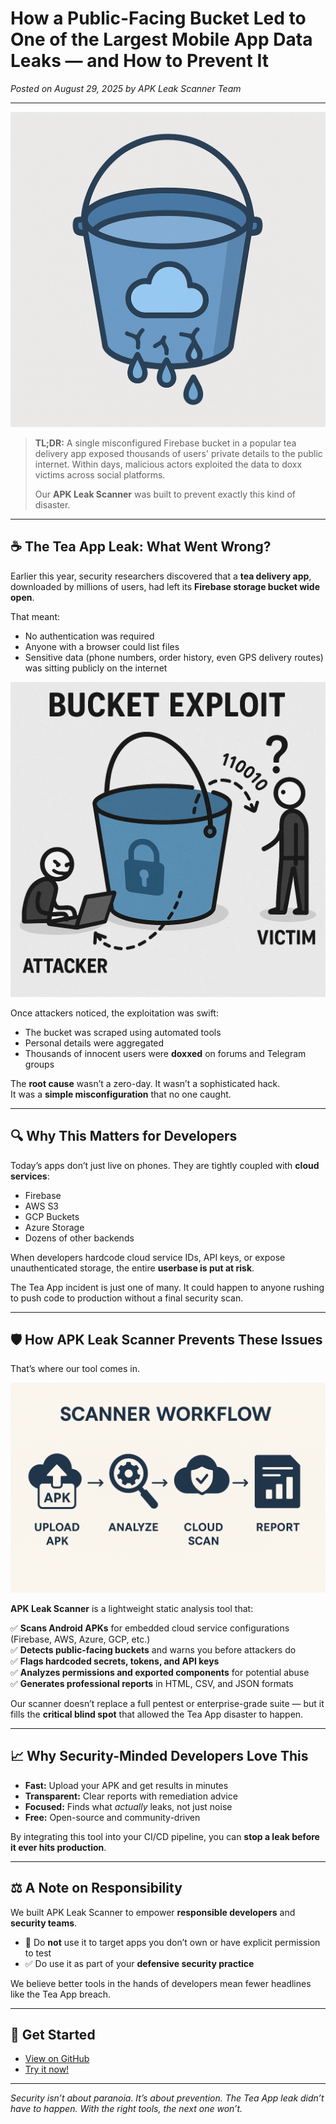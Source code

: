# How a Public-Facing Bucket Led to One of the Largest Mobile App Data Leaks — and How to Prevent It

*Posted on August 29, 2025 by APK Leak Scanner Team*  

---

![Leaking bucket graphic](assets/bucketLeak.png)

> **TL;DR:** A single misconfigured Firebase bucket in a popular tea delivery app exposed thousands of users' private details to the public internet. Within days, malicious actors exploited the data to doxx victims across social platforms.  
>  
> Our **APK Leak Scanner** was built to prevent exactly this kind of disaster.

---

## ☕ The Tea App Leak: What Went Wrong?

Earlier this year, security researchers discovered that a **tea delivery app**, downloaded by millions of users, had left its **Firebase storage bucket wide open**.  

That meant:  

- No authentication was required  
- Anyone with a browser could list files  
- Sensitive data (phone numbers, order history, even GPS delivery routes) was sitting publicly on the internet  

![Bucket Exploit Illustration](assets/bucketExploit.png)

Once attackers noticed, the exploitation was swift:  

- The bucket was scraped using automated tools  
- Personal details were aggregated  
- Thousands of innocent users were **doxxed** on forums and Telegram groups  

The **root cause** wasn’t a zero-day. It wasn’t a sophisticated hack.  
It was a **simple misconfiguration** that no one caught.

---

## 🔍 Why This Matters for Developers

Today’s apps don’t just live on phones. They are tightly coupled with **cloud services**:  

- Firebase  
- AWS S3  
- GCP Buckets  
- Azure Storage  
- Dozens of other backends  

When developers hardcode cloud service IDs, API keys, or expose unauthenticated storage, the entire **userbase is put at risk**.  

The Tea App incident is just one of many. It could happen to anyone rushing to push code to production without a final security scan.

---

## 🛡️ How APK Leak Scanner Prevents These Issues

That’s where our tool comes in.  

![Scanner Workflow](assets/workFlow.png)

**APK Leak Scanner** is a lightweight static analysis tool that:  

✅ **Scans Android APKs** for embedded cloud service configurations (Firebase, AWS, Azure, GCP, etc.)  
✅ **Detects public-facing buckets** and warns you before attackers do  
✅ **Flags hardcoded secrets, tokens, and API keys**  
✅ **Analyzes permissions and exported components** for potential abuse  
✅ **Generates professional reports** in HTML, CSV, and JSON formats  

Our scanner doesn’t replace a full pentest or enterprise-grade suite — but it fills the **critical blind spot** that allowed the Tea App disaster to happen.  

---

## 📈 Why Security-Minded Developers Love This

- **Fast:** Upload your APK and get results in minutes  
- **Transparent:** Clear reports with remediation advice  
- **Focused:** Finds what *actually* leaks, not just noise  
- **Free:** Open-source and community-driven  

By integrating this tool into your CI/CD pipeline, you can **stop a leak before it ever hits production**.

---

## ⚖️ A Note on Responsibility

We built APK Leak Scanner to empower **responsible developers** and **security teams**.  

- 🚫 Do **not** use it to target apps you don’t own or have explicit permission to test  
- ✅ Do use it as part of your **defensive security practice**  

We believe better tools in the hands of developers mean fewer headlines like the Tea App breach.

---

## 🔗 Get Started

- [View on GitHub](https://github.com/yourusername/apkleakscanner)  
- [Try it now!](https://freeonlineapkleakscanner.com)  

---

*Security isn’t about paranoia. It’s about prevention. The Tea App leak didn’t have to happen. With the right tools, the next one won’t.*  

